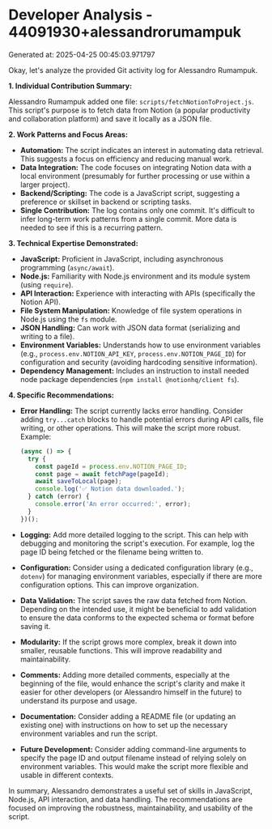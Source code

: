 # Developer Analysis - 44091930+alessandrorumampuk
Generated at: 2025-04-25 00:45:03.971797

Okay, let's analyze the provided Git activity log for Alessandro Rumampuk.

**1. Individual Contribution Summary:**

Alessandro Rumampuk added one file: `scripts/fetchNotionToProject.js`.  This script's purpose is to fetch data from Notion (a popular productivity and collaboration platform) and save it locally as a JSON file.

**2. Work Patterns and Focus Areas:**

*   **Automation:** The script indicates an interest in automating data retrieval. This suggests a focus on efficiency and reducing manual work.
*   **Data Integration:** The code focuses on integrating Notion data with a local environment (presumably for further processing or use within a larger project).
*   **Backend/Scripting:** The code is a JavaScript script, suggesting a preference or skillset in backend or scripting tasks.
*   **Single Contribution:** The log contains only one commit.  It's difficult to infer long-term work patterns from a single commit. More data is needed to see if this is a recurring pattern.

**3. Technical Expertise Demonstrated:**

*   **JavaScript:** Proficient in JavaScript, including asynchronous programming (`async/await`).
*   **Node.js:** Familiarity with Node.js environment and its module system (using `require`).
*   **API Interaction:** Experience with interacting with APIs (specifically the Notion API).
*   **File System Manipulation:** Knowledge of file system operations in Node.js using the `fs` module.
*   **JSON Handling:** Can work with JSON data format (serializing and writing to a file).
*   **Environment Variables:** Understands how to use environment variables (e.g., `process.env.NOTION_API_KEY`, `process.env.NOTION_PAGE_ID`) for configuration and security (avoiding hardcoding sensitive information).
*   **Dependency Management:** Includes an instruction to install needed node package dependencies (`npm install @notionhq/client fs`).

**4. Specific Recommendations:**

*   **Error Handling:** The script currently lacks error handling.  Consider adding `try...catch` blocks to handle potential errors during API calls, file writing, or other operations.  This will make the script more robust. Example:
    ```javascript
    (async () => {
      try {
        const pageId = process.env.NOTION_PAGE_ID;
        const page = await fetchPage(pageId);
        await saveToLocal(page);
        console.log('✅ Notion data downloaded.');
      } catch (error) {
        console.error('An error occurred:', error);
      }
    })();
    ```

*   **Logging:** Add more detailed logging to the script.  This can help with debugging and monitoring the script's execution. For example, log the page ID being fetched or the filename being written to.

*   **Configuration:** Consider using a dedicated configuration library (e.g., `dotenv`) for managing environment variables, especially if there are more configuration options.  This can improve organization.

*   **Data Validation:**  The script saves the raw data fetched from Notion. Depending on the intended use, it might be beneficial to add validation to ensure the data conforms to the expected schema or format before saving it.

*   **Modularity:** If the script grows more complex, break it down into smaller, reusable functions. This will improve readability and maintainability.

*   **Comments:** Adding more detailed comments, especially at the beginning of the file, would enhance the script's clarity and make it easier for other developers (or Alessandro himself in the future) to understand its purpose and usage.

*   **Documentation:**  Consider adding a README file (or updating an existing one) with instructions on how to set up the necessary environment variables and run the script.

*   **Future Development:** Consider adding command-line arguments to specify the page ID and output filename instead of relying solely on environment variables.  This would make the script more flexible and usable in different contexts.

In summary, Alessandro demonstrates a useful set of skills in JavaScript, Node.js, API interaction, and data handling.  The recommendations are focused on improving the robustness, maintainability, and usability of the script.

